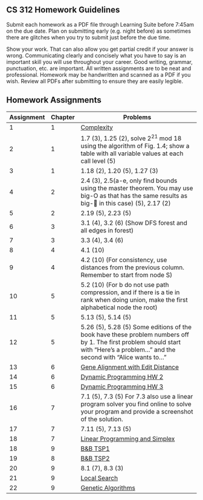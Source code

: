 ## CS 312 Homework Guidelines

Submit each homework as a PDF file through Learning Suite before 7:45am on the due date.  Plan on submitting early (e.g. night before) as sometimes there are glitches when you try to submit just before the due time. 

Show your work.  That can also allow you get partial credit if your answer is wrong. Communicating clearly and concisely what you have to say is an important skill you will use throughout your career. Good writing, grammar, punctuation, etc. are important.  All written assignments are to be neat and professional. Homework may be handwritten and scanned as a PDF if you wish. Review all PDFs after submitting to ensure they are easily legible.

## Homework Assignments

| Assignment | Chapter | Problems |
| --- | --- | --- |
| <a id='1'>1</a> | 1 | [Complexity](homework/HW1.md) |
| <a id='2'>2</a> | 1 | 1.7 (3), 1.25 (2), solve 2<sup>21</sup> mod 18 using the algorithm of Fig. 1.4; show a table with all variable values at each call level (5) |
| <a id='3'>3</a> | 1 | 1.18 (2), 1.20 (5), 1.27 (3) |
| <a id='4'>4</a> | 2 | 2.4 (3), 2.5(a-e, only find bounds using the master theorem. You may use big-O as that has the same results as big- in this case) (5), 2.17 (2) |
| <a id='5'>5</a> | 2 | 2.19 (5), 2.23 (5) |
| <a id='6'>6</a> | 3 | 3.1 (4), 3.2 (6) (Show DFS forest and all edges in forest) |
| <a id='7'>7</a> | 3 | 3.3 (4), 3.4 (6) |
| <a id='8'>8</a> | 4 | 4.1 (10) |
| <a id='9'>9</a> | 4 | 4.2 (10) (For consistency, use distances from the previous column. Remember to start from node S) |
| <a id='10'>10</a> | 5 | 5.2 (10) (For b do not use path compression, and if there is a tie in rank when doing union, make the first alphabetical node the root) |
| <a id='11'>11</a> | 5 | 5.13 (5), 5.14 (5) |
| <a id='12'>12</a> | 5 | 5.26 (5), 5.28 (5) Some editions of the book have these problem numbers off by 1. The first problem should start with “Here’s a problem…” and the second with “Alice wants to…” |
| <a id='13'>13</a> | 6 | [Gene Alignment with Edit Distance](homework/EditDistance.pdf) |
| <a id='14'>14</a> | 6 | [Dynamic Programming HW 2](homework/DP2.pdf) |
| <a id='15'>15</a> | 6 | [Dynamic Programming HW 3](homework/MM.pdf) |
| <a id='16'>16</a> | 7 | 7.1 (5), 7.3 (5) For 7.3 also use a linear program solver you find online to solve your program and provide a screenshot of the solution. |
| <a id='17'>17</a> | 7 | 7.11 (5), 7.13 (5) |
| <a id='18'>18</a> | 7 | [Linear Programming and Simplex](homework/archive/HW18.pdf) |
| <a id='18'>18</a> | 9 | [B&B TSP1](homework/HW19.md) |
| <a id='19'>19</a> | 8 | [B&B TSP2](homework/TSP2.md) |
| <a id='20'>20</a> | 9 | 8.1 (7), 8.3 (3) |
| <a id='21'>21</a> | 9 | [Local Search](homework/Local.md) |
| <a id='22'>22</a> | 9 | [Genetic Algorithms](homework/GA.pdf) |
